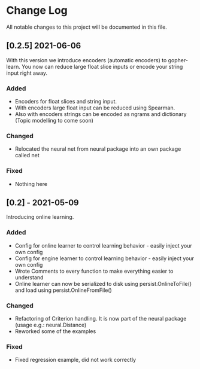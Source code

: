 
# Change Log
All notable changes to this project will be documented in this file.

## [0.2.5] 2021-06-06

With this version we introduce encoders (automatic encoders) to gopher-learn.
You now can reduce large float slice inputs or encode your string input right away.

### Added
- Encoders for float slices and string input.
- With encoders large float input can be reduced using Spearman.
- Also with encoders strings can be encoded as ngrams and dictionary (Topic modelling to come soon)
  
### Changed
- Relocated the neural net from neural package into an own package called net

### Fixed
- Nothing here


## [0.2] - 2021-05-09
 
Introducing online learning.
 
### Added
- Config for online learner to control learning behavior - easily inject your own config
- Config for engine learner to control learning behavior - easily inject your own config
- Wrote Comments to every function to make everything easier to understand
- Online learner can now be serialized to disk using persist.OnlineToFile() and load using persist.OnlineFromFile()
  
### Changed
- Refactoring of Criterion handling. It is now part of the neural package (usage e.g.: neural.Distance)
- Reworked some of the examples

### Fixed
- Fixed regression example, did not work correctly
